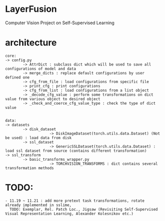 # LayerFusion
Computer Vision Project on Self-Supervised Learning

# architecture
    core: 
    -> config.py
            -> AttrDict : subclass dict which will be used to save all configurations of model and data
            -> merge_dicts : replace default configurations by user defined one
            -> cfg_from_file : load configurations from specific file
            -> print_cfg : print configurations
            -> cfg_from_list : load configurations from a list object
            -> _decode_cfg_value : perform some transformations on dict value from various object to desired object
            -> _check_and_coerce_cfg_value_type : check the type of dict value


    data:
    -> datasets
            -> disk_dataset
                        -> DiskImageDataset(torch.utils.data.Dataset) (Not be used) : load data from disk
            -> ssl_dataset
                        -> GenericSSLDataset(torch.utils.data.Dataset) : load ssl dataset from source (contains different transformation)
    -> ssl_transform
            -> basic_transforms_wrapper.py
                        -> TORCHVISION_TRANSFORMS : dict contains several transformation methods


# TODO:
    - 11.19 ~ 11.21 : add more pretext task transformations, rotate already implemented in sslime, 
      TODO: Exemplar, Rel. Patch Loc., Jigsaw (Revisiting Self-Supervised Visual Representation Learning, Alexander Kolesnikov etc.)
